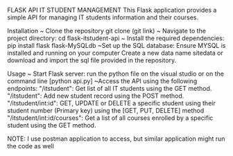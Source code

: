 FLASK API IT STUDENT MANAGEMENT This Flask application provides a simple API for managing IT students information and their courses.

Installation
~ Clone the repository git clone (git link) 
~ Navigate to the project directory: cd flask-itstudent-api 
~ Install the required dependencies: pip install flask flask-MySQLdb
~Set up the SQL database: Ensure MYSQL is installed and running on your computer Create a new data name sitedata or download and import the sql file provided in the repository.

Usage
~ Start Flask server: run the python file on the visual studio or on the command line [python api.py] 
~Access the API using the following endpoints: "/itstudent": Get list of all IT students using the GET method. "/itstudent": Add new student record using the POST method. "/itstudent/int:id": GET, UPDATE or DELETE a specific student using their student number (Primary key) using the [GET, PUT, DELETE] method
"/itstudent/int:id/courses": Get a list of all courses enrolled by a specific student using the GET method.

NOTE: I use postman application to access, but similar application might run the code as well
